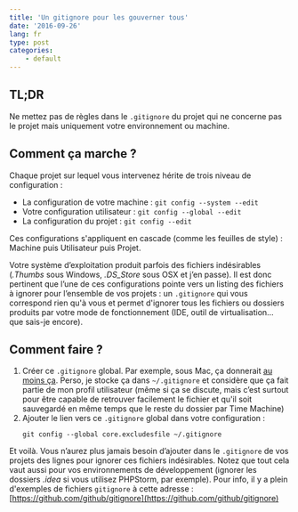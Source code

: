 ```yaml
---
title: 'Un gitignore pour les gouverner tous'
date: '2016-09-26'
lang: fr
type: post
categories:
    - default
---
```


## TL;DR

Ne mettez pas de règles dans le `.gitignore` du projet qui ne concerne pas le projet mais uniquement votre environnement ou machine.

<!-- more -->

## Comment ça marche ?

Chaque projet sur lequel vous intervenez hérite de trois niveau de configuration :

*   La configuration de votre machine : `git config --system --edit`
*   Votre configuration utilisateur : `git config --global --edit`
*   La configuration du projet : `git config --edit`

Ces configurations s'appliquent en cascade (comme les feuilles de style) : Machine puis Utilisateur puis Projet. 

Votre système d’exploitation produit parfois des fichiers indésirables (_.Thumbs_ sous Windows, _.DS_Store_ sous OSX et j’en passe). Il est donc pertinent que l’une de ces configurations pointe vers un listing des fichiers à ignorer pour l’ensemble de vos projets : un `.gitignore` qui vous correspond rien qu'à vous et permet d'ignorer tous les fichiers ou dossiers produits par votre mode de fonctionnement (IDE, outil de virtualisation… que sais-je encore).

## Comment faire ?

1.  Créer ce `.gitignore` global. Par exemple, sous Mac, ça donnerait [au moins ça](https://github.com/github/gitignore/blob/master/Global/macOS.gitignore). Perso, je stocke ça dans `~/.gitignore` et considère que ça fait partie de mon profil utilisateur (même si ça se discute, mais c’est surtout pour être capable de retrouver facilement le fichier et qu'il soit sauvegardé en même temps que le reste du dossier par Time Machine)
2.  Ajouter le lien vers ce `.gitignore` global dans votre configuration :
    ```
    git config --global core.excludesfile ~/.gitignore
    ```

Et voilà. Vous n’aurez plus jamais besoin d’ajouter dans le `.gitignore` de vos projets des lignes pour ignorer ces fichiers indésirables. Notez que tout cela vaut aussi pour vos environnements de développement (ignorer les dossiers _.idea_ si vous utilisez PHPStorm, par exemple). Pour info, il y a plein d'exemples de fichiers `gitignore` à cette adresse : [https://github.com/github/gitignore](https://github.com/github/gitignore)